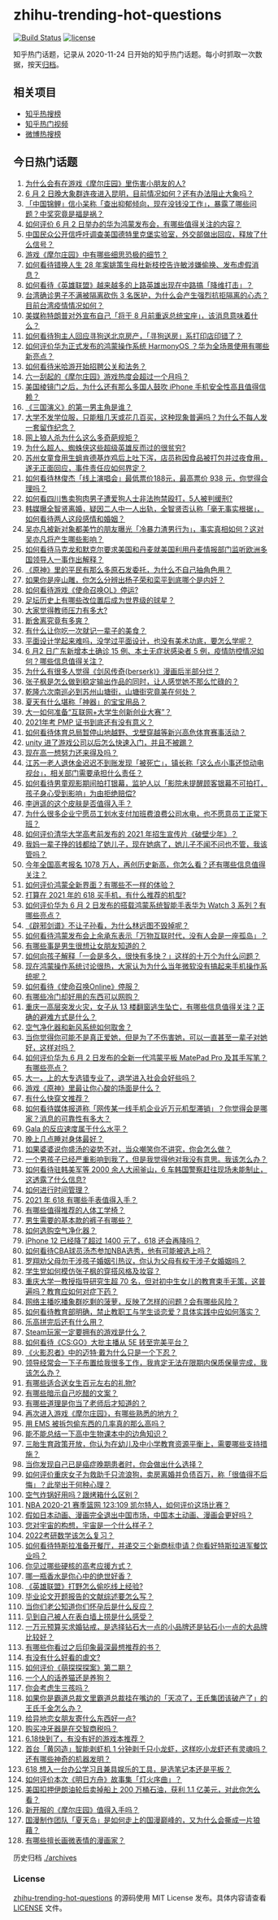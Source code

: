 # zhihu-trending-hot-questions

[![Build Status](https://github.com/justjavac/zhihu-trending-hot-questions/workflows/ci/badge.svg?branch=master)](https://github.com/justjavac/zhihu-trending-hot-questions/actions)
[![license](https://img.shields.io/github/license/justjavac/zhihu-trending-hot-questions)](https://github.com/justjavac/zhihu-trending-hot-questions/blob/master/LICENSE)

知乎热门话题，记录从 2020-11-24 日开始的知乎热门话题。每小时抓取一次数据，按天[归档](./archives)。

## 相关项目

- [知乎热搜榜](https://github.com/justjavac/zhihu-trending-top-search)
- [知乎热门视频](https://github.com/justjavac/zhihu-trending-hot-video)
- [微博热搜榜](https://github.com/justjavac/weibo-trending-hot-search)

## 今日热门话题

<!-- BEGIN -->
<!-- 最后更新时间 Thu Jun 03 2021 14:37:29 GMT+0800 (China Standard Time) -->

1. [为什么会有在游戏《摩尔庄园》里伤害小朋友的人?](https://www.zhihu.com/question/462710878)
2. [6 月 2
   日晚大象群连夜进入昆明，目前情况如何？还有办法阻止大象吗？](https://www.zhihu.com/question/462850326)
3. [「中国锦鲤」信小呆称「查出抑郁倾向，现在没钱没工作」，暴露了哪些问题？中奖究竟是福是祸？](https://www.zhihu.com/question/462894547)
4. [如何评价 6 月 2
   日举办的华为鸿蒙发布会，有哪些值得关注的内容？](https://www.zhihu.com/question/462794002)
5. [中国民众公开信呼吁调查美国德特里克堡实验室，外交部做出回应，释放了什么信号？](https://www.zhihu.com/question/462767186)
6. [游戏《摩尔庄园》中有哪些细思恐极的细节？](https://www.zhihu.com/question/334609345)
7. [如何看待错换人生 28
   年案姚策生母杜新枝控告许敏涉嫌偷换、发布虚假消息？](https://www.zhihu.com/question/462756687)
8. [如何看待《英雄联盟》越来越多的上路英雄出现在中路搞「降维打击」？](https://www.zhihu.com/question/456150071)
9. [台湾确诊男子不满被隔离砍伤 3
   名医护，为什么会产生强烈抗拒隔离的心态？目前台湾疫情情况如何？](https://www.zhihu.com/question/462773879)
10. [美媒称特朗普对外宣布自己「将于 8
    月前重返总统宝座」，该消息意味着什么？](https://www.zhihu.com/question/462756205)
11. [如何看待狗主人回应寻狗送北京房产，「寻狗送房」系打印店印错了？](https://www.zhihu.com/question/462885049)
12. [如何评价华为正式发布的鸿蒙操作系统 HarmonyOS
    ？华为全场景使用有哪些新亮点？](https://www.zhihu.com/question/462809074)
13. [如何看待米哈游开始招聘公关和法务？](https://www.zhihu.com/question/462619970)
14. [六一刮起的《摩尔庄园》游戏热度会超过一个月吗？](https://www.zhihu.com/question/462627134)
15. [美国棱镜门之后，为什么还有那么多国人鼓吹 iPhone
    手机安全性高且值得信赖？](https://www.zhihu.com/question/462240019)
16. [《三国演义》的第一男主角是谁？](https://www.zhihu.com/question/58842739)
17. [大学不发学位服，只能租几天或花几百买，这种现象普遍吗？为什么不每人发一套留作纪念？](https://www.zhihu.com/question/461692269)
18. [网上狼人杀为什么这么多奇葩规矩？](https://www.zhihu.com/question/461113834)
19. [为什么超人、蜘蛛侠这些超级英雄反而过的很贫穷?](https://www.zhihu.com/question/460278007)
20. [苏州女童食用生蛆肯德基炸鸡后上吐下泻，店员称因食品被打包并过夜食用，遂无正面回应，事件责任应如何界定？](https://www.zhihu.com/question/462747978)
21. [如何看待林俊杰「线上演唱会」最低票价188元，最高票价 938
    元，你觉得合理吗？](https://www.zhihu.com/question/462572669)
22. [如何看四川售卖狗肉男子遭爱狗人士非法拘禁殴打，5人被判缓刑?](https://www.zhihu.com/question/462762755)
23. [韩媒曝全智贤离婚，疑因二人中一人出轨，全智贤否认称「毫无事实根据」，如何看待两人这段感情和婚姻？](https://www.zhihu.com/question/462889562)
24. [吴亦凡被新对象都美竹的朋友曝光「冷暴力渣男行为」，事实真相如何？这对吴亦凡将产生哪些影响？](https://www.zhihu.com/question/462797581)
25. [如何看待马克龙和默克尔要求美国和丹麦就美国利用丹麦情报部门监听欧洲多国领导人一事作出解释？](https://www.zhihu.com/question/462544852)
26. [《原神》里的平民有那么多原石发委托，为什么不自己抽角色用？](https://www.zhihu.com/question/462697256)
27. [如果你是座山雕，你怎么分辨出杨子荣和栾平到底哪个是内奸？](https://www.zhihu.com/question/27445867)
28. [如何看待游戏《使命召唤OL》停运?](https://www.zhihu.com/question/462358079)
29. [足坛历史上有哪些改位置后成为世界级的球星？](https://www.zhihu.com/question/461055224)
30. [大家觉得教师压力有多大?](https://www.zhihu.com/question/458760853)
31. [断舍离究竟有多爽？](https://www.zhihu.com/question/446430795)
32. [有什么让你吃一次就记一辈子的美食？](https://www.zhihu.com/question/442763529)
33. [平面设计学起来难吗，没学过平面设计，也没有美术功底，要怎么学呢？](https://www.zhihu.com/question/326924848)
34. [6 月2 日广东新增本土确诊 15 例、本土无症状感染者 5
    例，疫情防控情况如何？哪些信息值得关注？](https://www.zhihu.com/question/462877155)
35. [为什么有很多人觉得《剑风传奇(berserk)》漫画后半部分烂？](https://www.zhihu.com/question/25309735)
36. [张子枫是怎么做到稳定输出作品的同时，让人感觉她不那么忙碌的？](https://www.zhihu.com/question/457151092)
37. [乾隆六次南巡必到苏州山塘街，山塘街究竟美在何处？](https://www.zhihu.com/question/462338067)
38. [夏天有什么堪称「神器」的宝宝用品？](https://www.zhihu.com/question/462733814)
39. [大一如何准备“互联网+大学生创新创业大赛”？](https://www.zhihu.com/question/319856374)
40. [2021年考 PMP 证书到底还有没有意义？](https://www.zhihu.com/question/439863354)
41. [如何看待体育总局暂停山地越野、戈壁穿越等新兴高危体育赛事活动？](https://www.zhihu.com/question/462789684)
42. [unity 进了游戏公司以后怎么快速入门，并且不被踢？](https://www.zhihu.com/question/458839849)
43. [现在高一想努力还来得及吗？](https://www.zhihu.com/question/462307548)
44. [江苏一老人退休金迟迟不到账发现「被死亡」，镇长称「这么点小事还惊动电视台」，相关部门需要承担什么责任？](https://www.zhihu.com/question/461872299)
45. [如何看待男童观影期间拍打银幕，监护人以「影院未提醒顾客银幕不可拍打，孩子身心受到影响」为由拒绝赔偿?](https://www.zhihu.com/question/462576679)
46. [李逍遥的这个皮肤是否值得入手？](https://www.zhihu.com/question/462479516)
47. [为什么很多企业宁愿员工划水支付加班费浪费公司水电，也不愿意员工正常下班？](https://www.zhihu.com/question/459051707)
48. [如何评价清华大学高考前发布的 2021
    年招生宣传片《破壁少年》？](https://www.zhihu.com/question/462710342)
49. [我妈一辈子挣的钱都给了她儿子，现在她病了，她儿子不闻不问也不管，我该管吗？](https://www.zhihu.com/question/457182672)
50. [今年全国高考报名 1078
    万人，再创历史新高，你怎么看？还有哪些信息值得关注？](https://www.zhihu.com/question/462737006)
51. [如何评价鸿蒙全新界面？有哪些不一样的体验？](https://www.zhihu.com/question/462812205)
52. [打算在 2021 年的 618 买手机，有什么推荐的机型?](https://www.zhihu.com/question/451810139)
53. [如何评价华为 6 月 2 日发布的搭载鸿蒙系统智能手表华为 Watch 3
    系列？有哪些亮点？](https://www.zhihu.com/question/462815650)
54. [《辟邪剑谱》不让子孙看，为什么林远图不毁掉呢？](https://www.zhihu.com/question/462706805)
55. [如何看待鸿蒙发布会上余承东表示「万物互联时代，没有人会是一座孤岛」？](https://www.zhihu.com/question/462824071)
56. [有哪些事是男生很想让女朋友知道的？](https://www.zhihu.com/question/426854994)
57. [如何向孩子解释「一会是多久，很快有多快？」这样的十万个为什么问题？](https://www.zhihu.com/question/298900284)
58. [现在鸿蒙操作系统讨论很热，大家认为为什么当年微软没有搞起来手机操作系统呢？](https://www.zhihu.com/question/453836684)
59. [如何看待《使命召唤Online》停服？](https://www.zhihu.com/question/462348837)
60. [有哪些冷门却好用的东西可以网购？](https://www.zhihu.com/question/31755025)
61. [重庆一高层突发火灾，女子从 13
    楼翻窗逃生坠亡，有哪些信息值得关注？正确的避难方式是什么？](https://www.zhihu.com/question/462732429)
62. [空气净化器和新风系统如何取舍？](https://www.zhihu.com/question/20287483)
63. [当你觉得你可能不是真正爱她，但是为了不伤害她，可以一直甚至一辈子对她好，这样对吗？](https://www.zhihu.com/question/461770485)
64. [如何评价华为 6 月 2 日发布的全新一代鸿蒙平板 MatePad Pro
    及其手写笔？有哪些亮点？](https://www.zhihu.com/question/462818448)
65. [大一，上的大专选错专业了，退学进入社会会好些吗？](https://www.zhihu.com/question/460555468)
66. [游戏《原神》里最让你心酸的场面是什么？](https://www.zhihu.com/question/462389144)
67. [有什么快穿文推荐？](https://www.zhihu.com/question/390596247)
68. [如何看待媒体报道称「网传某一线手机企业近万元机型滞销」？你觉得会是哪家？消息的可靠性有多大？](https://www.zhihu.com/question/462169085)
69. [Gala 的反应速度属于什么水平？](https://www.zhihu.com/question/459468121)
70. [晚上几点睡对身体最好？](https://www.zhihu.com/question/446207896)
71. [如果婆婆说你盛汤的姿势不对，当众嘲笑你不讲究，你会怎么做？](https://www.zhihu.com/question/462684999)
72. [一个男孩子已经严重影响到我了，但是我觉得他对我没有意思。我该怎么办？](https://www.zhihu.com/question/461582450)
73. [如何看待驻韩美军等 2000 余人大闹釜山，6
    车韩国警察赶往现场未能制止，这透露了什么信息?](https://www.zhihu.com/question/462483378)
74. [如何进行时间管理？](https://www.zhihu.com/question/19705539)
75. [2021 年 618 有哪些手表值得入手？](https://www.zhihu.com/question/457157738)
76. [有哪些值得推荐的人体工学椅？](https://www.zhihu.com/question/29015827)
77. [男生需要的基本款的裤子有哪些？](https://www.zhihu.com/question/28108210)
78. [如何选购空气净化器？](https://www.zhihu.com/question/19565949)
79. [iPhone 12 已经降了超过 1400 元了，618
    还会再降吗？](https://www.zhihu.com/question/462115454)
80. [如何看待CBA球员汤杰参加NBA选秀，他有可能被选上吗？](https://www.zhihu.com/question/462468673)
81. [罗翔劝父母勿干涉孩子婚姻引热议，你认为父母有权干涉子女婚姻吗？](https://www.zhihu.com/question/462591633)
82. [学生党如何模仿张子枫的穿搭风格及妆容？](https://www.zhihu.com/question/297388550)
83. [重庆大学一教授指导研究生超 70
    名，但对初中生女儿的教育束手无策，这普遍吗？教育应如何对症下药？](https://www.zhihu.com/question/462546679)
84. [网络主播吃播象群吃剩的菠萝，反映了怎样的问题？会有哪些风险？](https://www.zhihu.com/question/462709230)
85. [如何看待教育部明确，禁止教职工与学生谈恋爱？具体实践中应如何落实？](https://www.zhihu.com/question/462607174)
86. [乐高拼完后还有什么用？](https://www.zhihu.com/question/436748383)
87. [Steam玩家一定要拥有的游戏是什么？](https://www.zhihu.com/question/370676694)
88. [如何看待《CS:GO》大批主播从 5E 转至完美平台？](https://www.zhihu.com/question/462426659)
89. [《火影忍者》中的迈特·戴为什么只是一个下忍？](https://www.zhihu.com/question/450399642)
90. [领导经常会一下子布置给我很多工作，我肯定无法在限期内保质保量完成，我该怎么办？](https://www.zhihu.com/question/457243466)
91. [有哪些适合送女生百元左右的礼物?](https://www.zhihu.com/question/322183789)
92. [有哪些暗示自己吃醋的文案？](https://www.zhihu.com/question/445457934)
93. [有哪些道理是你当了老师后才知道的？](https://www.zhihu.com/question/366090311)
94. [再次进入游戏《摩尔庄园》，有哪些熟悉的地方？](https://www.zhihu.com/question/462545853)
95. [用 EMS 被拆包偷东西的几率真的那么高吗？](https://www.zhihu.com/question/27985854)
96. [能不能总结一下高中生物课本中的边角知识？](https://www.zhihu.com/question/379424271)
97. [三胎生育政策开放，你认为在幼儿及中小学教育资源平衡上，需要哪些支持措施？](https://www.zhihu.com/question/462407423)
98. [当你发现自己已是癌症晚期患者时，你会做出什么选择？](https://www.zhihu.com/question/267507193)
99. [如何评价重庆女子为救助千只流浪狗，卖房离婚并负债百万，称「很值得不后悔」？此举出于何种心理？](https://www.zhihu.com/question/462541195)
100. [空气炸锅好用吗？跟烤箱什么区别？](https://www.zhihu.com/question/291230420)
101. [NBA 2020-21 赛季篮网 123:109
     凯尔特人，如何评价这场比赛？](https://www.zhihu.com/question/462694307)
102. [假如日本动画、漫画完全退出中国市场，中国本土动画、漫画会更好吗？](https://www.zhihu.com/question/461084402)
103. [您对宇宙的构想，宇宙是一个什么样子？](https://www.zhihu.com/question/456708648)
104. [2022考研数学该怎么复习？](https://www.zhihu.com/question/400670164)
105. [如何看待特斯拉准备开餐厅，并递交三个新商标申请？你看好特斯拉进军餐饮业吗？](https://www.zhihu.com/question/462718838)
106. [你见过哪些硬核的高考应援方式？](https://www.zhihu.com/question/462614666)
107. [哪一瓶香水是你心中的绝世好香？](https://www.zhihu.com/question/345669382)
108. [《英雄联盟》打野怎么偷吃线上经验?](https://www.zhihu.com/question/331868498)
109. [毕业论文开题报告的文献综述要怎么写？](https://www.zhihu.com/question/50614658)
110. [当你们老公知道你们怀孕后是什么反应？](https://www.zhihu.com/question/352213352)
111. [见到自己被人在表白墙上捞是什么感受？](https://www.zhihu.com/question/426184407)
112. [一万元预算买求婚钻戒，是选择钻石大一点的小品牌还是钻石小一点的大品牌比较好？](https://www.zhihu.com/question/29216298)
113. [有哪些你看过之后印象最深最想推荐的书？](https://www.zhihu.com/question/380504895)
114. [有没有什么好看的虐文?](https://www.zhihu.com/question/340669737)
115. [如何评价《萌探探探案》第二期？](https://www.zhihu.com/question/461909859)
116. [一个人的话养猫还是养狗？](https://www.zhihu.com/question/461625066)
117. [你会考虑生三孩吗？](https://www.zhihu.com/question/462397389)
118. [如果你是霸道总裁文里霸道总裁挂在嘴边的「天凉了，王氏集团该破产了」的王氏千金怎么办？](https://www.zhihu.com/question/408494360)
119. [给异地恋女朋友寄什么东西好一点?](https://www.zhihu.com/question/376029422)
120. [购买冲牙器是在交智商税吗？](https://www.zhihu.com/question/346464956)
121. [6.18快到了，有没有好的游戏本推荐？](https://www.zhihu.com/question/459135728)
122. [首台「黄冈造」智能剥虾机 1
     分钟剥千只小龙虾，这样吃小龙虾还有灵魂吗？还有哪些神奇的机器发明？](https://www.zhihu.com/question/461349209)
123. [618 想入一台办公学习且兼具娱乐的工具，是选笔记本还是平板？](https://www.zhihu.com/question/462362985)
124. [如何评价本次《明日方舟》故事集「灯火序曲」？](https://www.zhihu.com/question/462696608)
125. [美国扣押伊朗油轮后卖掉船上 200 万桶石油，获利 1.1
     亿美元，对此你怎么看？](https://www.zhihu.com/question/462609621)
126. [新开服的《摩尔庄园》值得入手吗？](https://www.zhihu.com/question/462528988)
127. [国漫制作团队「夏天岛」是如何走上的国漫巅峰的，又为什么会撕成一片狼藉？](https://www.zhihu.com/question/462243145)
128. [有哪些擅长画微表情的漫画家？](https://www.zhihu.com/question/456969672)

<!-- END -->

历史归档 [./archives](./archives)

### License

[zhihu-trending-hot-questions](https://github.com/justjavac/zhihu-trending-hot-questions)
的源码使用 MIT License 发布。具体内容请查看 [LICENSE](./LICENSE) 文件。
